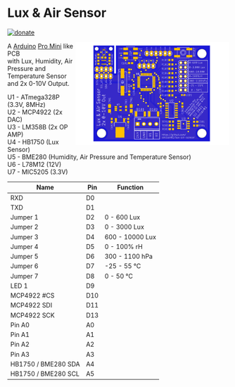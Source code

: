 # Lux & Air Sensor  
  
[![donate](https://img.shields.io/badge/donate-PayPal-blue.svg)](https://www.paypal.me/Sinclair81)  
  
<!-- markdownlint-disable MD033 -->  
<img src="https://github.com/Sinclair81/Lux-Air-Sensor/blob/main/Lux-Air-Sensor_Top.png" align="right" alt="Lux-Sensor_Top" height="233" width="350">  
<!-- markdownlint-enable MD033 -->  
  
A [Arduino](https://www.arduino.cc) [Pro Mini](https://store.arduino.cc/arduino-pro-mini) like PCB  
with Lux, Humidity, Air Pressure and Temperature Sensor  
and 2x 0-10V Output.  
  
U1 - ATmega328P (3.3V, 8MHz)  
U2 - MCP4922 (2x DAC)  
U3 - LM358B (2x OP AMP)  
U4 - HB1750 (Lux Sensor)  
U5 - BME280 (Humidity, Air Pressure and Temperature Sensor)  
U6 - L78M12 (12V)  
U7 - MIC5205 (3.3V)  
  
Name                 | Pin                   | Function  
-------------------- | --------------------- | ---------------------  
RXD                  | D0                    |  
TXD                  | D1                    |  
Jumper 1             | D2                    |  0   - 600 Lux  
Jumper 2             | D3                    |  0   - 3000 Lux  
Jumper 3             | D4                    |  600 - 10000 Lux  
Jumper 4             | D5                    |  0   - 100% rH  
Jumper 5             | D6                    |  300 - 1100 hPa  
Jumper 6             | D7                    | -25  - 55 °C  
Jumper 7             | D8                    |  0   - 50 °C  
LED 1                | D9                    |  
MCP4922 #CS          | D10                   |  
MCP4922 SDI          | D11                   |  
MCP4922 SCK          | D13                   |  
Pin A0               | A0                    |  
Pin A1               | A1                    |  
Pin A2               | A2                    |  
Pin A3               | A3                    |  
HB1750 / BME280 SDA  | A4                    |  
HB1750 / BME280 SCL  | A5                    |  

